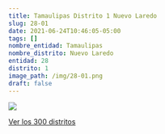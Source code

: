 ```yaml
---
title: Tamaulipas Distrito 1 Nuevo Laredo
slug: 28-01
date: 2021-06-24T10:46:05-05:00
tags: []
nombre_entidad: Tamaulipas
nombre_distrito: Nuevo Laredo
entidad: 28
distrito: 1
image_path: /img/28-01.png
draft: false
---
```


![](/img/28-01.png)

[Ver los 300 distritos](/docs/elecciones-2021)
